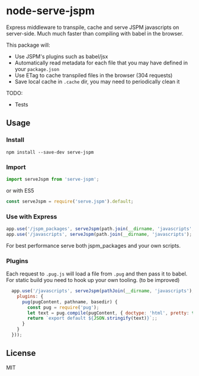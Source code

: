 # node-serve-jspm
Express middleware to transpile, cache and serve JSPM javascripts on server-side. Much much faster than compiling with babel in the browser.

This package will:
* Use JSPM's plugins such as babel/jsx
* Automatically read metadata for each file that you may have defined in your `package.json`
* Use ETag to cache transpiled files in the browser (304 requests)
* Save local cache in `.cache` dir, you may need to periodically clean it

TODO:
* Tests

## Usage

### Install
```
npm install --save-dev serve-jspm
```

### Import
```js
import serveJspm from 'serve-jspm';
```
or with ES5
```js
const serveJspm = require('serve.jspm').default;
```

### Use with Express

```js
app.use('/jspm_packages', serveJspm(path.join(__dirname, 'javascripts', 'jspm_packages')));
app.use('/javascripts', serveJspm(path.join(__dirname, 'javascripts');
```

For best performance serve both jspm_packages and your own scripts. 

### Plugins

Each request to `.pug.js` will load a file from `.pug` and then pass it to babel. For static build you need to hook up your own tooling. (to be improved)

```js
  app.use('/javascripts', serveJspm(pathJoin(__dirname, 'javascripts'), {
    plugins: {
      pug(pugContent, pathname, basedir) {
        const pug = require('pug');
        let text = pug.compile(pugContent, { doctype: 'html', pretty: true, filename: pathname, basedir, inlineRuntimeFunctions: false })();
        return `export default ${JSON.stringify(text)}`;;
      }
    }
  }));
```

## License
MIT
